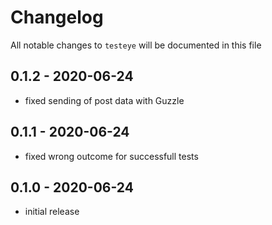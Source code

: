 # Changelog

All notable changes to `testeye` will be documented in this file


## 0.1.2 - 2020-06-24

- fixed sending of post data with Guzzle
  

## 0.1.1 - 2020-06-24

- fixed wrong outcome for successfull tests


## 0.1.0 - 2020-06-24

- initial release
